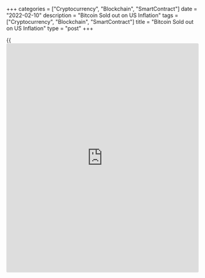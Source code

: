 +++
categories = ["Cryptocurrency", "Blockchain", "SmartContract"]
date = "2022-02-10"
description = "Bitcoin Sold out on US Inflation"
tags = ["Cryptocurrency", "Blockchain", "SmartContract"]
title = "Bitcoin Sold out on US Inflation"
type = "post"
+++

{{<iframe id="large-banner" src="https://www.bounty.group/#slide=6.0" width="100%" height="600" scrolling="no" style="border: 0px solid rgb(216, 221, 230); border-radius: 3px;">}}

Cryptocurrencies were under the pressure of strong data on inflation in
the United States on Thursday, which has updated 40-year highs. Such
values can force the Fed to raise interest rates faster, which is
negative for all risky assets, including cryptocurrencies.

![Bitcoin Sold out on US Inflation][1]

Bitcoin showed high volatility during trading, updating early January
highs above $45,800 under the influence of a weakening dollar. However,
towards the end of the day, the first cryptocurrency began to decline
along with stock indices: the S&P500 lost 1.8%, the high-tech Nasdaq
fell 2.1%.

The crypto-currency index of fear and greed for the second day is
exactly in the middle of the scale, at around 50 (neutral). However, now
the stock markets are having an increased impact on the dynamics of
Bitcoin and Ethereum, in which the prospects for monetary [policy](https://www.fintechee.com/policy/) are
being reassessed. The corresponding index is now in the fear territory,
near the 37 mark.

Meanwhile, Bitcoin is being bought back on dips towards the 50-day
average, which keeps the picture bullish. However, in the event of a
prolonged sale of shares, the first cryptocurrency will not hold and
risks pulling the entire market with it.

![Bitcoin Sold out on US Inflation][2]

XRP and Solana have both lost around 6% over the past 24 hours, falling
amid a general reduction in risk traction in the markets and the two
largest cryptocurrencies.

Despite the apparent depth of the pullback, XRP remains 32% above levels
from a week earlier, and the current retreat is well within Fibonacci
technical correction from the rally of the past eight days.

A drop below $0.78 would signal a deeper correction and open a quick
path to $0.75. If all of February’s gains are entirely nullified in the
coming week and quotes pull back to below $0.60, it would be safe to
speak of a new depressed period with a long-term downside potential of
50% to $0.3.

The technical picture in Solana and Polkadot is worse, as a shadow hangs
over them. The rise from January 28th to February 7th looked like a
technical rebound after being oversold since November. But this growth
momentum is quickly fading. We can say for this coin that without
positivity for the overall market, it will continue to lose ground
faster than BTC and ETH.

_Source:[FXPro][3]_

   1. /files/downloads/9/b/f/9bf7ecb34d398a6356753d2d0e91d373_8d47f931f1a29d8628c66ffa5c7f702b.png
   2. /files/downloads/3/0/a/30a1f74a13665d25c67dc10ee58bb84f_4066bc3f1dc732cce9b9dcd008d606a6.png
   3. /geturl/index/77747286109b56034715eb2d368dfa9be1778a88/